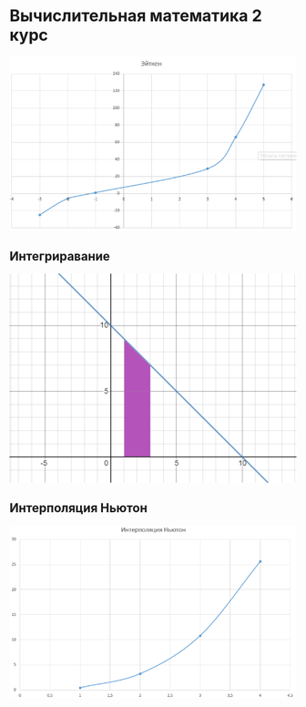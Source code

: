 # Вычислительная математика 2 курс


![Build Status](https://github.com/Ivan-PIA/Vich_math/blob/main/%D1%8D%D0%B9%D1%82%D0%BA%D0%B5%D0%BD.png)

## Интегриравание 

![Build Status](https://github.com/Ivan-PIA/Vich_math/blob/main/integral.png)


## Интерполяция Ньютон

![Build Status](https://github.com/Ivan-PIA/Vich_math/blob/main/int_n.png)